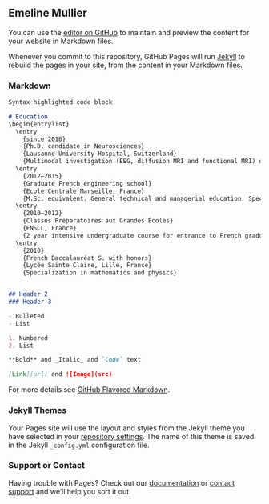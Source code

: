 ## Emeline Mullier

You can use the [editor on GitHub](https://github.com/emullier/emullier.github.io/edit/master/index.md) to maintain and preview the content for your website in Markdown files.

Whenever you commit to this repository, GitHub Pages will run [Jekyll](https://jekyllrb.com/) to rebuild the pages in your site, from the content in your Markdown files.

### Markdown


```markdown
Syntax highlighted code block

# Education
\begin{entrylist}
  \entry
    {since 2016}
    {Ph.D. candidate in Neurosciences}
    {Lausanne University Hospital, Switzerland}
    {Multimodal investigation (EEG, diffusion MRI and functional MRI) of brain connectivity in psychosis. Connectivity estimation. Connectomics and network analysis. Graph theory.}
  \entry
    {2012–2015}
    {Graduate French engineering school}
    {Ecole Centrale Marseille, France}
    {M.Sc. equivalent. General technical and managerial education. Specialization in signal theory, image processing, telecommunications, programming, bioengineering, management and entrepreneurship}
  \entry
    {2010–2012}
    {Classes Préparatoires aux Grandes Écoles}
    {ENSCL, France}
    {2 year intensive undergraduate course for entrance to French graduate engineering schools, specializing in chemistry and physics}
  \entry
    {2010}
    {French Baccalauréat S. with honors}
    {Lycée Sainte Claire, Lille, France}
    {Specialization in mathematics and physics}


## Header 2
### Header 3

- Bulleted
- List

1. Numbered
2. List

**Bold** and _Italic_ and `Code` text

[Link](url) and ![Image](src)
```

For more details see [GitHub Flavored Markdown](https://guides.github.com/features/mastering-markdown/).

### Jekyll Themes

Your Pages site will use the layout and styles from the Jekyll theme you have selected in your [repository settings](https://github.com/emullier/emullier.github.io/settings). The name of this theme is saved in the Jekyll `_config.yml` configuration file.

### Support or Contact

Having trouble with Pages? Check out our [documentation](https://help.github.com/categories/github-pages-basics/) or [contact support](https://github.com/contact) and we’ll help you sort it out.
